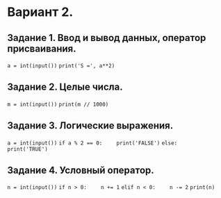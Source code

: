 # Вариант 2. 
## Задание 1. Ввод и вывод данных, оператор присваивания.

```a = int(input())```
```print('S =', a**2)```

## Задание 2. Целые числа. 

```m = int(input())```
```print(m // 1000)```

## Задание 3. Логические выражения.

```a = int(input())```
```if a % 2 == 0:```
```    print('FALSE')```
```else:```
```    print('TRUE')```

## Задание 4. Условный оператор.

```n = int(input())```
```if n > 0:```
```    n += 1```
```elif n < 0:```
```    n -= 2```
```print(n)```
